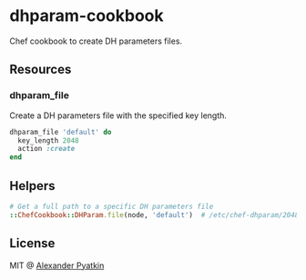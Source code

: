 # dhparam-cookbook
Chef cookbook to create DH parameters files.

## Resources

### dhparam_file

Create a DH parameters file with the specified key length.

``` ruby
dhparam_file 'default' do
  key_length 2048
  action :create
end
```

## Helpers

``` ruby
# Get a full path to a specific DH parameters file
::ChefCookbook::DHParam.file(node, 'default')  # /etc/chef-dhparam/2048.pem
```

## License
MIT @ [Alexander Pyatkin](https://github.com/aspyatkin)

